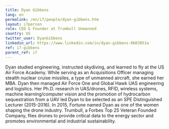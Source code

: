 ```yaml
---
title: Dyan Gibbens
lang: en
permalink: /en/i7/people/dyan-gibbens.htm
layout: i7person
role: CEO & Founder at Trumbull Unmanned
country: US
twitter_user: DyanGibbens
linkedin_url: https://www.linkedin.com/in/dyan-gibbens-8b03051a
ref: i7-gibbens
parent_ref: i7
---
```

Dyan studied engineering, instructed skydiving, and learned to fly at the US Air Force Academy. While serving as an Acquisitions Officer managing stealth nuclear cruise missiles, a type of unmanned aircraft, she earned her MBA. Dyan then managed Air Force One and Global Hawk UAS engineering and logistics. Her Ph.D. research in UAS/drones, RFID,  wireless systems, machine learning/computer vision and the promotion of hydrocarbon sequestration from a UAV led Dyan to be selected as an SPE Distinguished Lecturer (2015-2016). In 2015, Fortune named Dyan as one of the women shaping the drone industry. Trumbull, a Forbes Top 25 Veteran Founded Company, flies drones to provide critical data to the energy sector and promotes environmental and industrial sustainability.